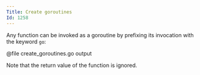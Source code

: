 ```yaml
---
Title: Create goroutines
Id: 1258
---
```

Any function can be invoked as a goroutine by prefixing its invocation with the keyword `go`:

@file create_goroutines.go output

Note that the return value of the function is ignored.
